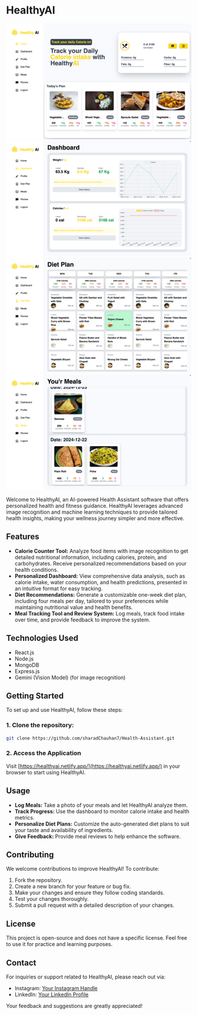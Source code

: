 # HealthyAI

![Demo URL](/client/src/assets/s1.png)
![Demo URL](/client/src/assets/s2.png)
![Demo URL](/client/src/assets/s3.png)
![Demo URL](/client/src/assets/s4.png)

Welcome to HealthyAI, an AI-powered Health Assistant software that offers personalized health and fitness guidance. HealthyAI leverages advanced image recognition and machine learning techniques to provide tailored health insights, making your wellness journey simpler and more effective.

## Features

- **Calorie Counter Tool:** Analyze food items with image recognition to get detailed nutritional information, including calories, protein, and carbohydrates. Receive personalized recommendations based on your health conditions.
- **Personalized Dashboard:** View comprehensive data analysis, such as calorie intake, water consumption, and health predictions, presented in an intuitive format for easy tracking.
- **Diet Recommendations:** Generate a customizable one-week diet plan, including four meals per day, tailored to your preferences while maintaining nutritional value and health benefits.
- **Meal Tracking Tool and Review System:** Log meals, track food intake over time, and provide feedback to improve the system.

## Technologies Used

- React.js
- Node.js
- MongoDB
- Express.js
- Gemini (Vision Model) (for image recognition)

## Getting Started

To set up and use HealthyAI, follow these steps:

### 1. Clone the repository:

   ```bash
   git clone https://github.com/sharadChauhan7/Health-Assistant.git
   ```


### 2. Access the Application

Visit [https://healthyai.netlify.app/](https://healthyai.netlify.app/) in your browser to start using HealthyAI.

## Usage

- **Log Meals:** Take a photo of your meals and let HealthyAI analyze them.
- **Track Progress:** Use the dashboard to monitor calorie intake and health metrics.
- **Personalize Diet Plans:** Customize the auto-generated diet plans to suit your taste and availability of ingredients.
- **Give Feedback:** Provide meal reviews to help enhance the software.

## Contributing

We welcome contributions to improve HealthyAI! To contribute:

1. Fork the repository.
2. Create a new branch for your feature or bug fix.
3. Make your changes and ensure they follow coding standards.
4. Test your changes thoroughly.
5. Submit a pull request with a detailed description of your changes.

## License

This project is open-source and does not have a specific license. Feel free to use it for practice and learning purposes.

## Contact

For inquiries or support related to HealthyAI, please reach out via:

- Instagram: [Your Instagram Handle](https://www.instagram.com/sharad.s.chauhan/reels)
- LinkedIn: [Your LinkedIn Profile](https://www.linkedin.com/in/sharad-chauhan-24a62126a/)

Your feedback and suggestions are greatly appreciated!
